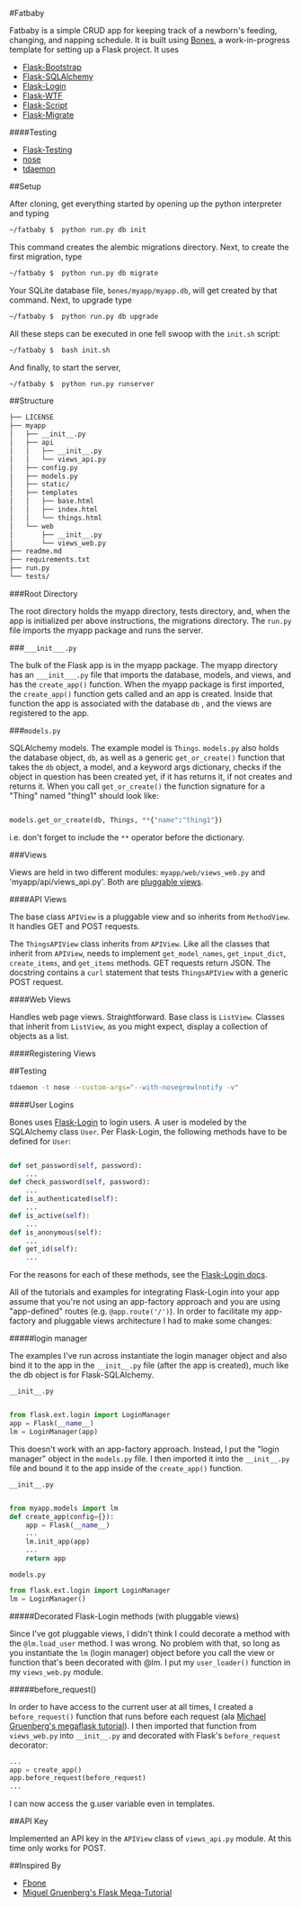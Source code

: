 #Fatbaby

Fatbaby is a simple CRUD app for keeping track of a newborn's feeding, changing, and napping schedule.  It is built using [Bones](https://github.com/cfmeyers/bones), a work-in-progress template for setting up a Flask project.  It uses

-  [Flask-Bootstrap](https://github.com/mbr/flask-bootstrap)
-  [Flask-SQLAlchemy](http://pythonhosted.org/Flask-SQLAlchemy/)
-  [Flask-Login](http://flask-login.readthedocs.org/en/latest/)
-  [Flask-WTF](https://flask-wtf.readthedocs.org/en/latest/)
-  [Flask-Script](http://flask-script.readthedocs.org/en/latest/)
-  [Flask-Migrate](https://github.com/miguelgrinberg/Flask-Migrate)

####Testing

-  [Flask-Testing](https://github.com/jarus/flask-testing)
-  [nose](http://nose.readthedocs.org/en/latest/)
-  [tdaemon](https://github.com/brunobord/tdaemon)

##Setup

After cloning, get everything started by opening up the python interpreter and typing

~~~.bash
~/fatbaby $  python run.py db init
~~~

This command creates the alembic migrations directory.
Next, to create the first migration, type

~~~.bash
~/fatbaby $  python run.py db migrate
~~~

Your SQLite database file, `bones/myapp/myapp.db`, will get created by that command.
Next, to upgrade type

~~~.bash
~/fatbaby $  python run.py db upgrade
~~~

All these steps can be executed in one fell swoop with the `init.sh` script:

~~~bash
~/fatbaby $  bash init.sh
~~~

And finally, to start the server,

~~~.bash
~/fatbaby $  python run.py runserver
~~~

##Structure

~~~.bash
├── LICENSE
├── myapp
│   ├── __init__.py
│   ├── api
│   │   ├── __init__.py
│   │   └── views_api.py
│   ├── config.py
│   ├── models.py
│   ├── static/
│   ├── templates
│   │   ├── base.html
│   │   ├── index.html
│   │   └── things.html
│   └── web
│       ├── __init__.py
│       └── views_web.py
├── readme.md
├── requirements.txt
├── run.py
└── tests/
~~~

###Root Directory

The root directory holds the myapp directory, tests directory, and, when the app is initialized per above instructions, the migrations directory.  The `run.py` file imports the myapp package and runs the server.

###`___init___.py`

The bulk of the Flask app is in the myapp package.  The myapp directory has an `___init___.py` file that imports the database, models, and views, and has the `create_app()` function.  When the myapp package is first imported, the `create_app()` function gets called and an app is created.  Inside that function the app is associated with the database `db` , and the views are registered to the app.

###`models.py`

SQLAlchemy models.  The example model is `Things`.  `models.py` also holds the database object, `db`, as well as a generic `get_or_create()` function that takes the `db` object, a model, and a keyword args dictionary, checks if the object in question has been created yet, if it has returns it, if not creates and returns it.  When you call `get_or_create()` the function signature for a "Thing" named "thing1" should look like:

~~~python

models.get_or_create(db, Things, **{"name":"thing1"})
~~~

i.e. don't forget to include the `**` operator before the dictionary.

###Views

Views are held in two different modules: `myapp/web/views_web.py` and 'myapp/api/views_api.py'.  Both are [pluggable views](http://flask.pocoo.org/docs/views/).

####API Views

The base class `APIView` is a pluggable view and so inherits from `MethodView`.  It handles GET and POST requests.

The `ThingsAPIView` class inherits from `APIView`.  Like all the classes that inherit from `APIView`, needs to implement `get_model_names`, `get_input_dict`, `create_items`, and `get_items` methods.  GET requests return JSON.  The docstring contains a `curl` statement that tests `ThingsAPIView` with a generic POST request.

####Web Views

Handles web page views.  Straightforward.  Base class is `ListView`.  Classes that inherit from `ListView`, as you might expect, display a collection of objects as a list.

####Registering Views

##Testing

~~~bash
tdaemon -t nose --custom-args="--with-nosegrowlnotify -v"
~~~


####User Logins

Bones uses [Flask-Login](http://flask-login.readthedocs.org/en/latest/) to login users.  A user is modeled by the SQLAlchemy class `User`.  Per Flask-Login, the following methods have to be defined  for `User`:
~~~python

def set_password(self, password):
    ...
def check_password(self, password):
    ...
def is_authenticated(self):
    ...
def is_active(self):
    ...
def is_anonymous(self):
    ...
def get_id(self):
    ...

~~~

For the reasons for each of these methods, see the [Flask-Login docs](http://flask-login.readthedocs.org/en/latest/).

All of the tutorials and examples for integrating Flask-Login into your app assume that you're not using an app-factory approach and you are using "app-defined" routes (e.g. `@app.route('/')`).  In order to facilitate my app-factory and pluggable views architecture I had to make some changes:

#####login manager

The examples I've run across instantiate the login manager object and also bind it to the app in the `__init__.py` file (after the app is created), much like the db object is for Flask-SQLAlchemy.

`__init__.py`
~~~python

from flask.ext.login import LoginManager
app = Flask(__name__)
lm = LoginManager(app)

~~~

This doesn't work with an app-factory approach.  Instead, I put the  "login manager" object in the `models.py` file.  I then imported it into the `__init__.py` file and bound it to the app inside of the `create_app()` function.


`__init__.py`
~~~python

from myapp.models import lm
def create_app(config={}):
    app = Flask(__name__)
    ...
    lm.init_app(app)
    ...
    return app

~~~

`models.py`
~~~python
from flask.ext.login import LoginManager
lm = LoginManager()
~~~

#####Decorated Flask-Login methods (with pluggable views)

Since I've got pluggable views, I didn't think I could decorate a method with the `@lm.load_user` method.  I was wrong.  No problem with that, so long as you instantiate the `lm` (login manager) object before you call the view or function that's been decorated with @lm.  I put my `user_loader()` function in my `views_web.py` module.

#####before_request()

In order to have access to the current user at all times, I created a `before_request()` function that runs before each request (ala [Michael Gruenberg's megaflask tutorial](http://blog.miguelgrinberg.com/post/the-flask-mega-tutorial-part-v-user-logins)).  I then imported that function from `views_web.py` into `__init__.py` and decorated with Flask's `before_request` decorator:

~~~python
...
app = create_app()
app.before_request(before_request)
...

~~~

I can now access the g.user variable even in templates.

##API Key

Implemented an API key in the `APIView` class of `views_api.py` module. At this time only works for POST.


##Inspired By

-  [Fbone](https://github.com/imwilsonxu/fbone)
-  [Miguel Gruenberg's Flask Mega-Tutorial](http://blog.miguelgrinberg.com/post/the-flask-mega-tutorial-part-i-hello-world)
